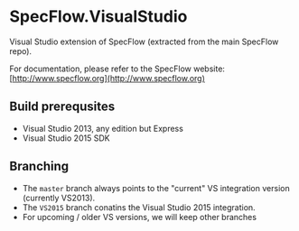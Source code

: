 # SpecFlow.VisualStudio

Visual Studio extension of SpecFlow (extracted from the main SpecFlow repo).

For documentation, please refer to the SpecFlow website: 
[http://www.specflow.org](http://www.specflow.org)

## Build prerequsites

- Visual Studio 2013, any edition but Express
- Visual Studio 2015 SDK

## Branching

- The `master` branch always points to the "current" VS integration version (currently VS2013).
- The `VS2015` branch conatins the Visual Studio 2015 integration.
- For upcoming / older VS versions, we will keep other branches

